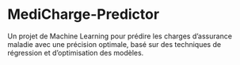 # MediCharge-Predictor
Un projet de Machine Learning pour prédire les charges d’assurance maladie avec une précision optimale, basé sur des techniques de régression et d’optimisation des modèles.
